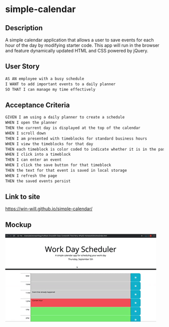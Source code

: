 # simple-calendar

## Description
A simple calendar application that allows a user to save events for each hour of the day by modifying starter code. This app will run in the browser and feature dynamically updated HTML and CSS powered by jQuery.

## User Story
```md
AS AN employee with a busy schedule
I WANT to add important events to a daily planner
SO THAT I can manage my time effectively
```

## Acceptance Criteria
```md
GIVEN I am using a daily planner to create a schedule
WHEN I open the planner
THEN the current day is displayed at the top of the calendar
WHEN I scroll down
THEN I am presented with timeblocks for standard business hours
WHEN I view the timeblocks for that day
THEN each timeblock is color coded to indicate whether it is in the past, present, or future
WHEN I click into a timeblock
THEN I can enter an event
WHEN I click the save button for that timeblock
THEN the text for that event is saved in local storage
WHEN I refresh the page
THEN the saved events persist
```

## Link to site
https://win-will.github.io/simple-calendar/

## Mockup

![A user clicks on slots on the color-coded calendar and edits the events.](./assets/images/05-third-party-apis-homework-demo.gif)
